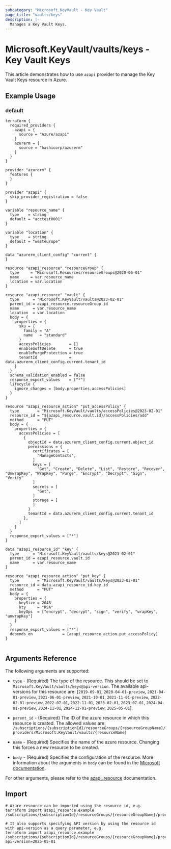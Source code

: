 ```yaml
---
subcategory: "Microsoft.KeyVault - Key Vault"
page_title: "vaults/keys"
description: |-
  Manages a Key Vault Keys.
---
```


# Microsoft.KeyVault/vaults/keys - Key Vault Keys

This article demonstrates how to use `azapi` provider to manage the Key Vault Keys resource in Azure.



## Example Usage

### default

```hcl
terraform {
  required_providers {
    azapi = {
      source = "Azure/azapi"
    }
    azurerm = {
      source = "hashicorp/azurerm"
    }
  }
}

provider "azurerm" {
  features {
  }
}

provider "azapi" {
  skip_provider_registration = false
}

variable "resource_name" {
  type    = string
  default = "acctest0001"
}

variable "location" {
  type    = string
  default = "westeurope"
}

data "azurerm_client_config" "current" {
}

resource "azapi_resource" "resourceGroup" {
  type     = "Microsoft.Resources/resourceGroups@2020-06-01"
  name     = var.resource_name
  location = var.location
}

resource "azapi_resource" "vault" {
  type      = "Microsoft.KeyVault/vaults@2023-02-01"
  parent_id = azapi_resource.resourceGroup.id
  name      = var.resource_name
  location  = var.location
  body = {
    properties = {
      sku = {
        family = "A"
        name   = "standard"
      }
      accessPolicies        = []
      enableSoftDelete      = true
      enablePurgeProtection = true
      tenantId              = data.azurerm_client_config.current.tenant_id
    }
  }
  schema_validation_enabled = false
  response_export_values    = ["*"]
  lifecycle {
    ignore_changes = [body.properties.accessPolicies]
  }
}

resource "azapi_resource_action" "put_accessPolicy" {
  type        = "Microsoft.KeyVault/vaults/accessPolicies@2023-02-01"
  resource_id = "${azapi_resource.vault.id}/accessPolicies/add"
  method      = "PUT"
  body = {
    properties = {
      accessPolicies = [
        {
          objectId = data.azurerm_client_config.current.object_id
          permissions = {
            certificates = [
              "ManageContacts",
            ]
            keys = [
              "Get", "Create", "Delete", "List", "Restore", "Recover", "UnwrapKey", "WrapKey", "Purge", "Encrypt", "Decrypt", "Sign", "Verify"
            ]
            secrets = [
              "Get",
            ]
            storage = [
            ]
          }
          tenantId = data.azurerm_client_config.current.tenant_id
        },
      ]
    }
  }
  response_export_values = ["*"]
}

data "azapi_resource_id" "key" {
  type      = "Microsoft.KeyVault/vaults/keys@2023-02-01"
  parent_id = azapi_resource.vault.id
  name      = var.resource_name
}

resource "azapi_resource_action" "put_key" {
  type        = "Microsoft.KeyVault/vaults/keys@2023-02-01"
  resource_id = data.azapi_resource_id.key.id
  method      = "PUT"
  body = {
    properties = {
      keySize = 2048
      kty     = "RSA"
      keyOps  = ["encrypt", "decrypt", "sign", "verify", "wrapKey", "unwrapKey"]
    }
  }
  response_export_values = ["*"]
  depends_on             = [azapi_resource_action.put_accessPolicy]
}


```



## Arguments Reference

The following arguments are supported:

* `type` - (Required) The type of the resource. This should be set to `Microsoft.KeyVault/vaults/keys@api-version`. The available api-versions for this resource are: [`2019-09-01`, `2020-04-01-preview`, `2021-04-01-preview`, `2021-06-01-preview`, `2021-10-01`, `2021-11-01-preview`, `2022-02-01-preview`, `2022-07-01`, `2022-11-01`, `2023-02-01`, `2023-07-01`, `2024-04-01-preview`, `2024-11-01`, `2024-12-01-preview`, `2025-05-01`].

* `parent_id` - (Required) The ID of the azure resource in which this resource is created. The allowed values are:  
  `/subscriptions/{subscriptionId}/resourceGroups/{resourceGroupName}/providers/Microsoft.KeyVault/vaults/{resourceName}`

* `name` - (Required) Specifies the name of the azure resource. Changing this forces a new resource to be created.

* `body` - (Required) Specifies the configuration of the resource. More information about the arguments in `body` can be found in the [Microsoft documentation](https://learn.microsoft.com/en-us/azure/templates/Microsoft.KeyVault/vaults/keys?pivots=deployment-language-terraform).

For other arguments, please refer to the [azapi_resource](https://registry.terraform.io/providers/Azure/azapi/latest/docs/resources/resource) documentation.

## Import

 ```shell
 # Azure resource can be imported using the resource id, e.g.
 terraform import azapi_resource.example /subscriptions/{subscriptionId}/resourceGroups/{resourceGroupName}/providers/Microsoft.KeyVault/vaults/{resourceName}/keys/{resourceName}
 
 # It also supports specifying API version by using the resource id with api-version as a query parameter, e.g.
 terraform import azapi_resource.example /subscriptions/{subscriptionId}/resourceGroups/{resourceGroupName}/providers/Microsoft.KeyVault/vaults/{resourceName}/keys/{resourceName}?api-version=2025-05-01
 ```
